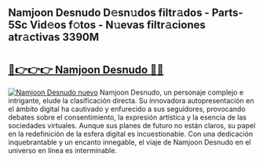 ## Namjoon Desnudo D𝚎sn𝚞dos filtr𝚊dos - Parts-5Sc Vid𝚎os f𝚘tos - N𝚞evas filtr𝚊ciones atr𝚊ctivas 3390M

# <h2><a href="http://mb332g.tromn.icu/?c=Namjoon+Desnudo">🔗👉👉👉 Namjoon Desnudo 🔗🔗</a></h2>

[![Namjoon Desnudo nuevo](https://i.imgur.com/pEAQMta.gif)](http://mb332g.tromn.icu/?c=Namjoon+Desnudo)
Namjoon Desnudo, un personaje complejo e intrigante, elude la clasificación directa. Su innovadora autopresentación en el ámbito digital ha cautivado y enfurecido a sus seguidores, provocando debates sobre el consentimiento, la expresión artística y la esencia de las sociedades virtuales. Aunque sus planes de futuro no están claros, su papel en la redefinición de la esfera digital es incuestionable. Con una dedicación inquebrantable y un encanto innegable, el viaje de Namjoon Desnudo en el universo en línea es interminable.
